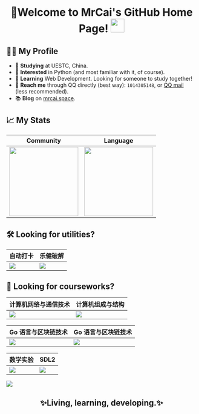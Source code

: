<h1 align="center">
  🎉Welcome to MrCai's GitHub Home Page!
  <img src="https://media.giphy.com/media/hvRJCLFzcasrR4ia7z/giphy.gif" width="36">
</h1>

## 👨‍💻 My Profile

- 🏫 **Studying** at UESTC, China.
- 💓 **Interested** in Python (and most familiar with it, of course).
- 📖 **Learning** Web Development. Looking for someone to study together!
- 💬 **Reach me** through QQ directly (best way): `1014305148`, or <a href="mailto:1014305148@qq.com">QQ mail</a> (less recommended).
- 📚 **Blog** on [mrcai.space](https://mrcai.space).

## 📈 My Stats

|Community|Language|
|---|---|
|<img src="https://github-readme-stats.vercel.app/api?username=MrCaiDev&theme=github_dark&show_icons=true&count_private=true" style="height:182px;cursor:default" />|<img src="https://github-readme-stats.vercel.app/api/top-langs/?username=MrCaiDev&layout=compact&hide=html&theme=github_dark&langs_count=8" style="height:182px;cursor:default" />|

## 🛠️ Looking for utilities?

|自动打卡|乐健破解|
|---|---|
|<a href="https://github.com/MrCaiDev/uestc-temperature"><img align="center" src="https://github-readme-stats.vercel.app/api/pin/?username=MrCaiDev&repo=uestc-temperature&theme=github_dark" /></a>|<a href="https://github.com/MrCaiDev/legym"><img align="center" src="https://github-readme-stats.vercel.app/api/pin/?username=MrCaiDev&repo=legym&theme=github_dark" /></a>|

## 🏫 Looking for courseworks?

|计算机网络与通信技术|计算机组成与结构|
|---|---|
|<a href="https://github.com/MrCaiDev/cnt"><img align="center" src="https://github-readme-stats.vercel.app/api/pin/?username=MrCaiDev&repo=cnt&theme=github_dark" /></a>|<a href="https://github.com/MrCaiDev/cpu"><img align="center" src="https://github-readme-stats.vercel.app/api/pin/?username=MrCaiDev&repo=cpu&theme=github_dark" /></a>|

|Go 语言与区块链技术|Go 语言与区块链技术|
|---|---|
|<a href="https://github.com/MrCaiDev/calculator"><img align="center" src="https://github-readme-stats.vercel.app/api/pin/?username=MrCaiDev&repo=calculator&theme=github_dark" /></a>|<a href="https://github.com/MrCaiDev/blockchain"><img align="center" src="https://github-readme-stats.vercel.app/api/pin/?username=MrCaiDev&repo=blockchain&theme=github_dark" /></a>|

|数学实验|SDL2|
|---|---|
|<a href="https://github.com/MrCaiDev/matlab-experiment"><img align="center" src="https://github-readme-stats.vercel.app/api/pin/?username=MrCaiDev&repo=matlab-experiment&theme=github_dark" /></a>|<a href="https://github.com/MrCaiDev/SDL2-wheel"><img align="center" src="https://github-readme-stats.vercel.app/api/pin/?username=MrCaiDev&repo=SDL2-wheel&theme=github_dark" /></a>|

<img src="https://activity-graph.herokuapp.com/graph?username=MrCaiDev&theme=react-dark&hide_border=true&line=58A5FE&color=C9D1D9"/>

<h2 align="center">✨Living, learning, developing.✨</h2>
